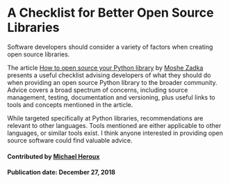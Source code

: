 
# A Checklist for Better Open Source Libraries

Software developers should consider a variety of factors when creating open source libraries.

The article [How to open source your Python library](https://opensource.com/article/18/12/tips-open-sourcing-python-libraries "How to open source your Python library") by [Moshe Zadka](https://opensource.com/users/moshez) presents a useful checklist advising developers of what they should do when providing an open source Python library to the broader community.  Advice covers a broad spectrum of concerns, including source management, testing, documentation and versioning, plus useful links to tools and concepts mentioned in the article.  

While targeted specifically at Python libraries, recommendations are relevant to other languages.  Tools mentioned are either applicable to other languages, or similar tools exist.  I think anyone interested in providing open source software could find valuable advice.

#### Contributed by [Michael Heroux](https://github.com/maherou "Mike Heroux GitHub Profile")

#### Publication date: December 27, 2018

<!---
Publish: yes
Categories: Development
Topics: Documentation, Revision control, Configuration and builds
Level: 2
Prerequisites: defaults
Aggregate: none
--->
